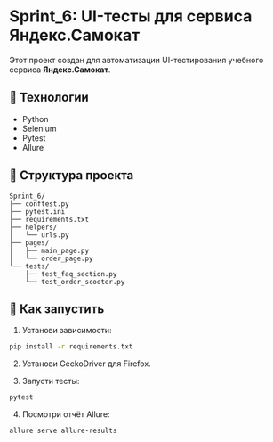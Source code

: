 # Sprint_6: UI-тесты для сервиса Яндекс.Самокат

Этот проект создан для автоматизации UI-тестирования учебного сервиса **Яндекс.Самокат**.

## 📌 Технологии
- Python
- Selenium
- Pytest
- Allure

## 📁 Структура проекта

```
Sprint_6/
├── conftest.py
├── pytest.ini
├── requirements.txt
├── helpers/
│   └── urls.py
├── pages/
│   ├── main_page.py
│   └── order_page.py
└── tests/
    ├── test_faq_section.py
    └── test_order_scooter.py
```

## 🚀 Как запустить

1. Установи зависимости:
```bash
pip install -r requirements.txt
```

2. Установи GeckoDriver для Firefox.

3. Запусти тесты:
```bash
pytest
```

4. Посмотри отчёт Allure:
```bash
allure serve allure-results
```
